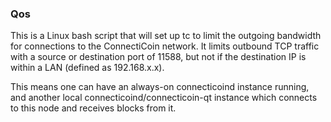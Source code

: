 ### Qos ###

This is a Linux bash script that will set up tc to limit the outgoing bandwidth for connections to the ConnectiCoin network. It limits outbound TCP traffic with a source or destination port of 11588, but not if the destination IP is within a LAN (defined as 192.168.x.x).

This means one can have an always-on connecticoind instance running, and another local connecticoind/connecticoin-qt instance which connects to this node and receives blocks from it.
